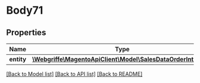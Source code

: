 # Body71

## Properties
Name | Type | Description | Notes
------------ | ------------- | ------------- | -------------
**entity** | [**\Webgriffe\MagentoApiClient\Model\SalesDataOrderInterface**](SalesDataOrderInterface.md) |  | 

[[Back to Model list]](../README.md#documentation-for-models) [[Back to API list]](../README.md#documentation-for-api-endpoints) [[Back to README]](../README.md)


